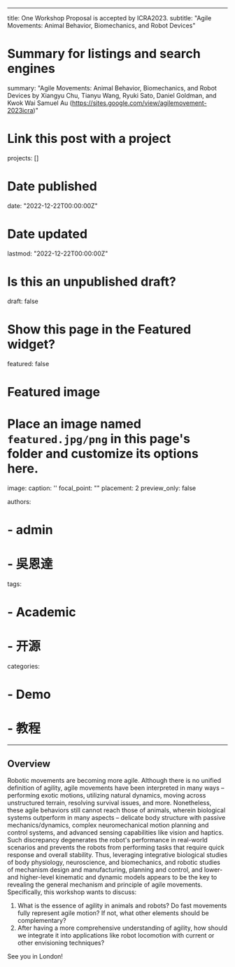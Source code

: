 
---
title: One Workshop Proposal is accepted by ICRA2023. 
subtitle: "Agile Movements: Animal Behavior, Biomechanics, and Robot Devices"

# Summary for listings and search engines
summary: "Agile Movements: Animal Behavior, Biomechanics, and Robot Devices by Xiangyu Chu, Tianyu Wang, Ryuki Sato, Daniel Goldman, and Kwok Wai Samuel Au (https://sites.google.com/view/agilemovement-2023icra)"

# Link this post with a project
projects: []

# Date published
date: "2022-12-22T00:00:00Z"

# Date updated
lastmod: "2022-12-22T00:00:00Z"

# Is this an unpublished draft?
draft: false

# Show this page in the Featured widget?
featured: false

# Featured image
# Place an image named `featured.jpg/png` in this page's folder and customize its options here.
image:
  caption: ''
  focal_point: ""
  placement: 2
  preview_only: false

authors:
# - admin
# - 吳恩達

tags:
# - Academic
# - 开源

categories:
# - Demo
# - 教程
---

## Overview
Robotic movements are becoming more agile. Although there is no unified definition of agility, agile movements have been interpreted in many ways – performing exotic motions, utilizing natural dynamics, moving across unstructured terrain, resolving survival issues, and more. Nonetheless, these agile behaviors still cannot reach those of animals, wherein biological systems outperform in many aspects – delicate body structure with passive mechanics/dynamics, complex neuromechanical motion planning and control systems, and advanced sensing capabilities like vision and haptics. Such discrepancy degenerates the robot's performance in real-world scenarios and prevents the robots from performing tasks that require quick response and overall stability. Thus, leveraging integrative biological studies of body physiology, neuroscience, and biomechanics, and robotic studies of mechanism design and manufacturing, planning and control, and lower- and higher-level kinematic and dynamic models appears to be the key to revealing the general mechanism and principle of agile movements. Specifically, this workshop wants to discuss:
1. What is the essence of agility in animals and robots? Do fast movements fully represent agile motion? If not, what other elements should be complementary?
2. After having a more comprehensive understanding of agility, how should we integrate it into applications like robot locomotion with current or other envisioning techniques?

See you in London!




